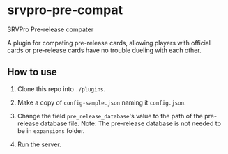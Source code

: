 # srvpro-pre-compat
SRVPro Pre-release compater

A plugin for compating pre-release cards, allowing players with official cards or pre-release cards have no trouble dueling with each other.

## How to use

1. Clone this repo into `./plugins`.

2. Make a copy of `config-sample.json` naming it `config.json`.

3. Change the field `pre_release_database`'s value to the path of the pre-release database file. Note: The pre-release database is not needed to be in `expansions` folder.

4. Run the server.
